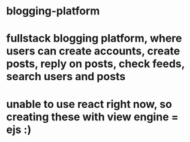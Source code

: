 # blogging-platform

# fullstack blogging platform, where users can create accounts, create posts, reply on posts, check feeds, search users and posts
# unable to use react right now, so creating these with view engine = ejs :)
